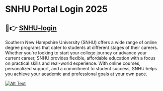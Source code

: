 # SNHU Portal Login 2025
## 🚀👉 [SNHU-login](https://www.profitableratecpm.com/m3jdkf66?key=ff0292086c27e2de74e5f22040078526)

Southern New Hampshire University (SNHU) offers a wide range of online degree programs that cater to students at different stages of their careers. Whether you're looking to start your college journey or advance your current career, SNHU provides flexible, affordable education with a focus on practical skills and real-world experience. With online courses, personalized support, and a commitment to student success, SNHU helps you achieve your academic and professional goals at your own pace.

[![Alt Text](https://thumbs.dreamstime.com/b/login-button-rounded-isolated-sign-158491235.jpg)](https://www.profitableratecpm.com/m3jdkf66?key=ff0292086c27e2de74e5f22040078526)
